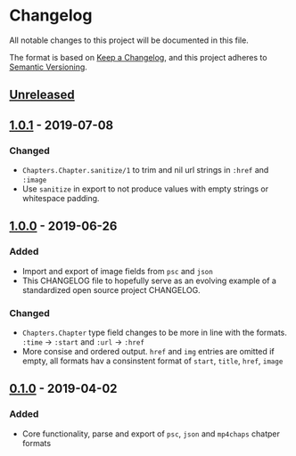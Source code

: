 # Changelog
All notable changes to this project will be documented in this file.

The format is based on [Keep a Changelog](https://keepachangelog.com/en/1.0.0/),
and this project adheres to [Semantic Versioning](https://semver.org/spec/v2.0.0.html).

## [Unreleased]

## [1.0.1] - 2019-07-08
### Changed
- `Chapters.Chapter.sanitize/1` to trim and nil url strings in `:href` and `:image`
- Use `sanitize` in export to not produce values with empty strings or whitespace padding.

## [1.0.0] - 2019-06-26
### Added
- Import and export of image fields from `psc` and `json`
- This CHANGELOG file to hopefully serve as an evolving example of a
  standardized open source project CHANGELOG.
  
### Changed 
- `Chapters.Chapter` type field changes to be more in line with the formats. 
  `:time` -> `:start` and `:url` -> `:href`
- More consise and ordered output. `href` and `img` entries are omitted if empty, 
  all formats hav a consinstent format of `start`, `title`, `href`, `image`

## [0.1.0] - 2019-04-02
### Added
- Core functionality, parse and export of `psc`, `json` and `mp4chaps` chatper formats


[Unreleased]: https://github.com/podlove/chapters/compare/v1.0.1...HEAD
[1.0.1]: https://github.com/podlove/chapters/compare/v1.0.0...v1.0.1
[1.0.0]: https://github.com/podlove/chapters/compare/v0.1.0...v1.0.0
[0.1.0]: https://github.com/podlove/chapters/releases/tag/v0.1.0
